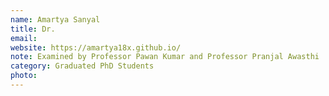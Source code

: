 ```yaml
---
name: Amartya Sanyal
title: Dr.
email: 
website: https://amartya18x.github.io/
note: Examined by Professor Pawan Kumar and Professor Pranjal Awasthi
category: Graduated PhD Students
photo:
---
```

